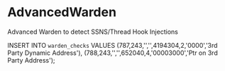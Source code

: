 # AdvancedWarden
Advanced Warden to detect SSNS/Thread Hook Injections

INSERT INTO `warden_checks` VALUES
(787,243,'','',4194304,2,'0000','3rd Party Dynamic Address'),
(788,243,'','',652040,4,'00003000','Ptr on 3rd Party Address');
